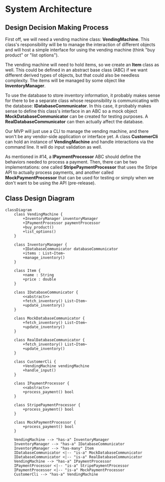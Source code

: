 # System Architecture

## Design Decision Making Process

First off, we will need a vending machine class: **VendingMachine**. This class's responsibility will be to manage the interaction of different objects and will host a simple interface for using the vending machine (think "buy product" or "list options").

The vending machine will need to hold items, so we create an **Item** class as well. This could be defined in an abstract base class (ABC) if we want different derived types of objects, but that could also be needless complexity. The items will be managed by some object like **InventoryManager**.

To use the database to store inventory information, it probably makes sense for there to be a separate class whose responsibility is communicating with the database: **IDatabaseCommunicator**. In this case, it probably makes sense to define this class's interface in an ABC so a mock object **MockDatabaseCommunicator** can be created for testing purposes. A **RealDatabaseCommunicator** can then actually affect the database.

Our MVP will just use a CLI to manage the vending machine, and there won't be any vendor-side application or interface yet. A class **CustomerCli** can hold an instance of **VendingMachine** and handle interactions via the command line. It will do input validation as well.

As mentioned in #14, a **IPaymentProcessor** ABC should define the behaviors needed to process a payment. Then, there can be two implementations: one called **StripePaymentProcessor** that uses the Stripe API to actually process payments, and another called **MockPaymentProcessor** that can be used for testing or simply when we don't want to be using the API (pre-release).

## Class Design Diagram

```mermaid
classDiagram
    class VendingMachine {
        +InventoryManager inventoryManager
        +IPaymentProcessor paymentProcessor
        +buy_product()
        +list_options()
    }

    class InventoryManager {
        +IDatabaseCommunicator databaseCommunicator
        +items : List~Item~
        +manage_inventory()
    }

    class Item {
        +name : String
        +price : double
    }

    class IDatabaseCommunicator {
        <<abstract>>
        +fetch_inventory() List~Item~
        +update_inventory()
    }

    class MockDatabaseCommunicator {
        +fetch_inventory() List~Item~
        +update_inventory()
    }

    class RealDatabaseCommunicator {
        +fetch_inventory() List~Item~
        +update_inventory()
    }

    class CustomerCli {
        +VendingMachine vendingMachine
        +handle_input()
    }

    class IPaymentProcessor {
        <<abstract>>
        +process_payment() bool
    }

    class StripePaymentProcessor {
        +process_payment() bool
    }

    class MockPaymentProcessor {
        +process_payment() bool
    }

    VendingMachine --> "has-a" InventoryManager
    InventoryManager --> "has-a" IDatabaseCommunicator
    InventoryManager --> "has-many" Item
    IDatabaseCommunicator <|-- "is-a" MockDatabaseCommunicator
    IDatabaseCommunicator <|-- "is-a" RealDatabaseCommunicator
    VendingMachine --> "has-a" IPaymentProcessor
    IPaymentProcessor <|-- "is-a" StripePaymentProcessor
    IPaymentProcessor <|-- "is-a" MockPaymentProcessor
    CustomerCli --> "has-a" VendingMachine
```
